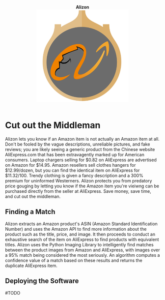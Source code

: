 <p align="center">
  <b>Alizon</b><br>
  <a href="logo.png">
    <img src="logo.png" height="300" />
  </a>
  <br><br>
</p>

Cut out the Middleman
===========================
Alizon lets you know if an Amazon item is not actually an Amazon item at all. Don't be fooled by the vague descriptions, unreliable pictures, and fake reviews; you are likely seeing a generic product from the Chinese website AliExpress.com that has been extravagently marked up for American consumers. Laptop chargers selling for $0.82 on AliExpress are advertised on Amazon for $14.95. Amazon resellers sell clothes hangers for $12.99/dozen, but you can find the identical item on AliExpress for $11.32/100. Trendy clothing is given a fancy description and a 300% premium for uninformed Westerners. Alizon protects you from predatory price gouging by letting you know if the Amazon item you're vieiwng can be purchased directly from the seller at AliExpress. Save money, save time, and cut out the middleman.

Finding a Match
----------------------
Alizon extracts an Amazon product's ASIN (Amazon Standard Identification Number) and uses the Amazon API to find more information about the product such as the title, price, and image. It then proceeds to conduct an exhaustive search of the item on AliExpress to find products with equivalent titles. Alizon uses the Python Imaging Library to intelligently find matches between the product images from Amazon and AliExpress, with images over a 95% match being considered the most seriously. An algorithm computes a confidence value of a match based on these results and returns the duplicate AliExpress item.

Deploying the Software
------------------------------
#TODO
